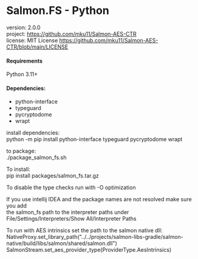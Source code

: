 # Salmon.FS - Python
version: 2.0.0  
project: https://github.com/mku11/Salmon-AES-CTR  
license: MIT License https://github.com/mku11/Salmon-AES-CTR/blob/main/LICENSE  
  
#### Requirements
Python 3.11+  
  
#### Dependencies:
* python-interface  
* typeguard
* pycryptodome
* wrapt
  
install dependencies:  
python -m pip install python-interface typeguard pycryptodome wrapt  
  
to package:  
./package_salmon_fs.sh  
  
To install:  
pip install packages/salmon_fs.tar.gz  
  
To disable the type checks run with -O optimization  
  
If you use intellij IDEA and the package names are not resolved make sure you add  
the salmon_fs path to the interpreter paths under File/Settings/Interpreters/Show All/Interpreter Paths  
  
To run with AES intrinsics set the path to the salmon native dll:  
NativeProxy.set_library_path("../../projects/salmon-libs-gradle/salmon-native/build/libs/salmon/shared/salmon.dll")  
SalmonStream.set_aes_provider_type(ProviderType.AesIntrinsics)  
